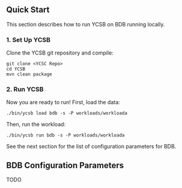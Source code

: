 <!-- LICENSE TODO
Copyright (c) 2012 YCSB contributors. All rights reserved.

Licensed under the Apache License, Version 2.0 (the "License"); you
may not use this file except in compliance with the License. You
may obtain a copy of the License at

http://www.apache.org/licenses/LICENSE-2.0

Unless required by applicable law or agreed to in writing, software
distributed under the License is distributed on an "AS IS" BASIS,
WITHOUT WARRANTIES OR CONDITIONS OF ANY KIND, either express or
implied. See the License for the specific language governing
permissions and limitations under the License. See accompanying
LICENSE file.
-->

## Quick Start

This section describes how to run YCSB on BDB running locally. 

### 1. Set Up YCSB

Clone the YCSB git repository and compile:

    git clone <YCSC Repo>
    cd YCSB
    mvn clean package

### 2. Run YCSB
    
Now you are ready to run! First, load the data:

    ./bin/ycsb load bdb -s -P workloads/workloada

Then, run the workload:

    ./bin/ycsb run bdb -s -P workloads/workloada

See the next section for the list of configuration parameters for BDB.

## BDB Configuration Parameters
TODO
